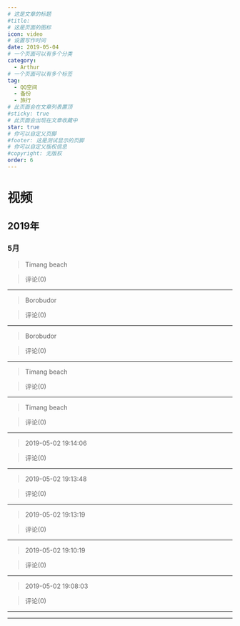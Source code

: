 ```yaml
---
# 这是文章的标题
#title: 
# 这是页面的图标
icon: video
# 设置写作时间
date: 2019-05-04
# 一个页面可以有多个分类
category:
  - Arthur
# 一个页面可以有多个标签
tag:
  - QQ空间
  - 备份
  - 旅行
# 此页面会在文章列表置顶
#sticky: true
# 此页面会出现在文章收藏中
star: true
# 你可以自定义页脚
#footer: 这是测试显示的页脚
# 你可以自定义版权信息
#copyright: 无版权
order: 6
---
```

# 视频

## 2019年

### 5月

> Timang beach

<VideoPlayer   src="https://pan.4a1801.life/d/Onedrive-4A1801/%E4%B8%AA%E4%BA%BA%E5%BB%BA%E7%AB%99/assets/Qzone/Videos/01_1097_81c79742f1634d40b1df8de02974dbbb.f0.mp4" />

> 评论(0)

---

> Borobudor

<VideoPlayer   src="https://pan.4a1801.life/d/Onedrive-4A1801/%E4%B8%AA%E4%BA%BA%E5%BB%BA%E7%AB%99/assets/Qzone/Videos/02_1097_497e880f2dbb4d548a2d61ca2debdbbb.f0.mp4" />

> 评论(0)

---

> Borobudor

<VideoPlayer   src="https://pan.4a1801.life/d/Onedrive-4A1801/%E4%B8%AA%E4%BA%BA%E5%BB%BA%E7%AB%99/assets/Qzone/Videos/03_1097_150e13a6250942a7b9b0a40764a3dbbb.f0.mp4" />

> 评论(0)

---

> Timang beach

<VideoPlayer   src="https://pan.4a1801.life/d/Onedrive-4A1801/%E4%B8%AA%E4%BA%BA%E5%BB%BA%E7%AB%99/assets/Qzone/Videos/04_1097_207ad6a3af614d10b3c9a39350a2dbbb.f0.mp4" />

> 评论(0)

---

> Timang beach

<VideoPlayer   src="https://pan.4a1801.life/d/Onedrive-4A1801/%E4%B8%AA%E4%BA%BA%E5%BB%BA%E7%AB%99/assets/Qzone/Videos/05_1097_3957ba5784ac405786991a3afccddbbb.f0.mp4" />

> 评论(0)

---

> 2019-05-02 19:14:06

<VideoPlayer   src="https://pan.4a1801.life/d/Onedrive-4A1801/%E4%B8%AA%E4%BA%BA%E5%BB%BA%E7%AB%99/assets/Qzone/Videos/06_1097_2ca81c777e8649ebb16f1aa9c6bedbbb.f0.mp4" />

> 评论(0)

---

> 2019-05-02 19:13:48

<VideoPlayer   src="https://pan.4a1801.life/d/Onedrive-4A1801/%E4%B8%AA%E4%BA%BA%E5%BB%BA%E7%AB%99/assets/Qzone/Videos/07_1097_644ea870d4fe4d1993c177f8fb9ddbbb.f0.mp4" />

> 评论(0)

---

> 2019-05-02 19:13:19

<VideoPlayer   src="https://pan.4a1801.life/d/Onedrive-4A1801/%E4%B8%AA%E4%BA%BA%E5%BB%BA%E7%AB%99/assets/Qzone/Videos/08_1097_0d493e456e864ec38166745c5ce5dbbb.f0.mp4" />

> 评论(0)

---

> 2019-05-02 19:10:19

<VideoPlayer   src="https://pan.4a1801.life/d/Onedrive-4A1801/%E4%B8%AA%E4%BA%BA%E5%BB%BA%E7%AB%99/assets/Qzone/Videos/09_1097_c84729125b4c4264bf09333ea339dbbb.f0.mp4" />

> 评论(0)

---

> 2019-05-02 19:08:03

<VideoPlayer   src="https://pan.4a1801.life/d/Onedrive-4A1801/%E4%B8%AA%E4%BA%BA%E5%BB%BA%E7%AB%99/assets/Qzone/Videos/10_1097_359120c23aef43a5a7ab1e024642dbbb.f0.mp4" />

> 评论(0)

---

---
